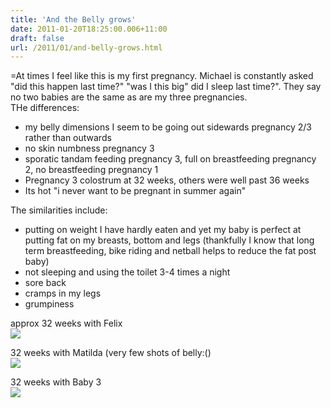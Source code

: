 ```yaml
---
title: 'And the Belly grows'
date: 2011-01-20T18:25:00.006+11:00
draft: false
url: /2011/01/and-belly-grows.html
---
```


\=At times I feel like this is my first pregnancy. Michael is constantly asked "did this happen last time?" "was I this big" did I sleep last time?". They say no two babies are the same as are my three pregnancies.  
THe differences:  

*   my belly dimensions I seem to be going out sidewards pregnancy 2/3 rather than outwards
*   no skin numbness pregnancy 3
*   sporatic tandam feeding pregnancy 3, full on breastfeeding pregnancy 2, no breastfeeding pregnancy 1
*   Pregnancy 3 colostrum at 32 weeks, others were well past 36 weeks
*   Its hot "i never want to be pregnant in summer again"

The similarities include:  

*   putting on weight I have hardly eaten and yet my baby is perfect at putting fat on my breasts, bottom and legs (thankfully I know that long term breastfeeding, bike riding and netball helps to reduce the fat post baby)
*   not sleeping and using the toilet 3-4 times a night
*   sore back
*   cramps in my legs
*   grumpiness

approx 32 weeks with Felix  
[![](http://1.bp.blogspot.com/_i63U3ulGoC4/TTfmtZh-CnI/AAAAAAAAAH8/P2CPinmRl6w/s200/150-5088_IMG.JPG)](http://1.bp.blogspot.com/_i63U3ulGoC4/TTfmtZh-CnI/AAAAAAAAAH8/P2CPinmRl6w/s1600/150-5088_IMG.JPG)  
  
  
  
  
  
  
  
  
  
  
  
32 weeks with Matilda (very few shots of belly:()  
[![](http://2.bp.blogspot.com/_i63U3ulGoC4/TTfnnWU34tI/AAAAAAAAAIE/aiKLJ2bLUks/s200/173-7364_IMG.JPG)](http://2.bp.blogspot.com/_i63U3ulGoC4/TTfnnWU34tI/AAAAAAAAAIE/aiKLJ2bLUks/s1600/173-7364_IMG.JPG)  
  
  
  
  
  
  
  
  
32 weeks with Baby 3  
[![](http://1.bp.blogspot.com/_i63U3ulGoC4/TTfoC0GQ-FI/AAAAAAAAAIM/bLlxwBHPCgk/s200/Photo%2B611.jpg)](http://1.bp.blogspot.com/_i63U3ulGoC4/TTfoC0GQ-FI/AAAAAAAAAIM/bLlxwBHPCgk/s1600/Photo%2B611.jpg)